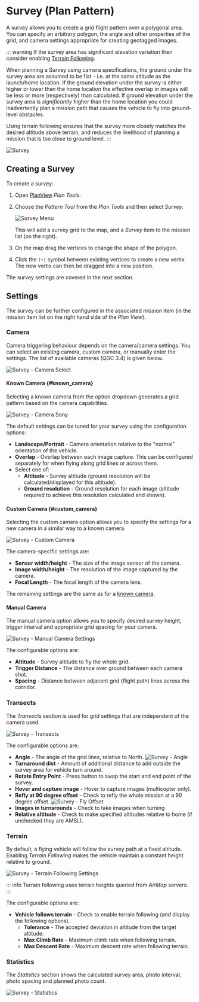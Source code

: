 # Survey (Plan Pattern)

A survey allows you to create a grid flight pattern over a polygonal area.
You can specify an arbitrary polygon, the angle and other properties of the grid, and camera settings appropriate for creating geotagged images.

::: warning
If the survey area has significant elevation variation then consider enabling [Terrain Following](#terrain).

When planning a Survey using camera specifications, the ground under the survey area are assumed to be flat - i.e. at the same altitude as the launch/home location.
If the ground elevation under the survey is either higher or lower than the home location the effective overlap in images will be less or more (respectively) than calculated.
If ground elevation under the survey area is _significantly_ higher than the home location you could inadvertently plan a mission path that causes the vehicle to fly into ground-level obstacles.

Using terrain following ensures that the survey more closely matches the desired altitude above terrain, and reduces the likelihood of planning a mission that is too close to ground level.
:::

![Survey](../../../assets/plan/survey/survey.jpg)

## Creating a Survey

To create a survey:

1. Open [PlanView](../PlanView/PlanView.md) _Plan Tools_.
1. Choose the _Pattern Tool_ from the _Plan Tools_ and then select _Survey_.

   ![Survey Menu](../../../assets/plan/survey/survey_menu.jpg)

   This will add a survey grid to the map, and a _Survey_ item to the mission list (on the right).

1. On the map drag the vertices to change the shape of the polygon.
1. Click the `(+)` symbol between existing vertices to create a new vertix.
   The new vertix can then be dragged into a new position.

The survey settings are covered in the next section.

## Settings

The survey can be further configured in the associated mission item (in the mission item list on the right hand side of the _Plan View_).

### Camera

Camera triggering behaviour depends on the camera/camera settings.
You can select an existing camera, custom camera, or manually enter the settings.
The list of available cameras (QGC 3.4) is given below.

![Survey - Camera Select](../../../assets/plan/survey/survey_camera_select.jpg)

#### Known Camera {#known_camera}

Selecting a known camera from the option dropdown generates a grid pattern based on the camera capabilities.

![Survey - Camera Sony](../../../assets/plan/survey/survey_camera_sony.jpg)

The default settings can be tuned for your survey using the configuration options:

- **Landscape/Portrait** - Camera orientation relative to the "normal" orientation of the vehicle.
- **Overlap** - Overlap between each image capture.
  This can be configured separately for when flying along grid lines or across them.
- Select one of:
  - **Altitude** - Survey altitude (ground resolution will be calculated/displayed for this altitude).
  - **Ground resolution** - Ground resolution for each image (altitude required to achieve this resolution calculated and shown).

#### Custom Camera {#custom_camera}

Selecting the custom camera option allows you to specify the settings for a new camera in a similar way to a known camera.

![Survey - Custom Camera](../../../assets/plan/survey/survey_camera_custom.jpg)

The camera-specific settings are:

- **Sensor width/height** - The size of the image sensor of the camera.
- **Image width/height** - The resolution of the image captured by the camera.
- **Focal Length** - The focal length of the camera lens.

The remaining settings are the same as for a [known camera](#known_camera).

#### Manual Camera

The manual camera option allows you to specify desired survey height, trigger interval and appropriate grid spacing for your camera.

![Survey - Manual Camera Settings](../../../assets/plan/survey/survey_camera_manual.jpg)

The configurable options are:

- **Altitude** - Survey altitude to fly the whole grid.
- **Trigger Distance** - The distance over ground between each camera shot.
- **Spacing** - Distance between adjacent grid (flight path) lines across the corridor.

### Transects

The _Transects_ section is used for grid settings that are independent of the camera used.

![Survey - Transects](../../../assets/plan/survey/survey_transects.jpg)

The configurable options are:

- **Angle** - The angle of the grid lines, relative to North.
  ![Survey - Angle](../../../assets/plan/survey/survey_transects_angle.jpg)
- **Turnaround dist** - Amount of additional distance to add outside the survey area for vehicle turn around.
- **Rotate Entry Point** - Press button to swap the start and end point of the survey.
- **Hover and capture image** - Hover to capture images (multicopter only).
- **Refly at 90 degree offset** - Check to refly the whole mission at a 90 degree offset.
  ![Survey - Fly Offset](../../../assets/plan/survey/survey_transects_offset.jpg)
- **Images in turnarounds** - Check to take images when turning
- **Relative altitude** - Check to make specified altitudes relative to home (if unchecked they are AMSL).

### Terrain

By default, a flying vehicle will follow the survey path at a fixed altitude.
Enabling _Terrain Following_ makes the vehicle maintain a constant height relative to ground.

![Survey - Terrain Following Settings](../../../assets/plan/survey/survey_terrain.jpg)

::: info
Terrain following uses terrain heights queried from _AirMap_ servers.
:::

The configurable options are:

- **Vehicle follows terrain** - Check to enable terrain following (and display the following options).
  - **Tolerance** - The accepted deviation in altitude from the target altitude.
  - **Max Climb Rate** - Maximum climb rate when following terrain.
  - **Max Descent Rate** - Maximum descent rate when following terrain.

### Statistics

The _Statistics_ section shows the calculated survey area, photo interval, photo spacing and planned photo count.

![Survey - Statistics](../../../assets/plan/survey/survey_statistics.jpg)
